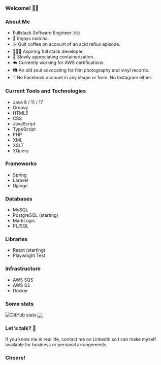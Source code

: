 ### Welcome! 👋🏻

<!--
**california96/california96** is a ✨ _special_ ✨ repository because its `README.md` (this file) appears on your GitHub profile.

Here are some ideas to get you started:

- 🔭 I’m currently working on ...
- 🌱 I’m currently learning ...
- 👯 I’m looking to collaborate on ...
- 🤔 I’m looking for help with ...
- 💬 Ask me about ...
- 📫 How to reach me: ...
- 😄 Pronouns: ...
- ⚡ Fun fact: ...
-->

### About Me

- Fullstack Software Engineer 🇵🇭
- 🍵 Enjoys matcha.
- ☕️ Quit coffee on account of an acid reflux episode.
- 🧑🏻‍💻 Aspiring full stack developer.
- 🚢 Slowly appreciating containerization.
- ☁️ Currently working for AWS certifications.
- 📷 An old soul advocating for film photography and vinyl records.
- ❔ No Facebook account in any shape or form. No Instagram either.

### Current Tools and Technologies
- Java 8 / 11 / 17
- Groovy
- HTML5
- CSS
- JavaScript
- TypeScript
- PHP
- XML
- XSLT
- XQuery

### Frameworks
- Spring
- Laravel
- Django

### Databases
- MySQL
- PostgreSQL (starting)
- MarkLogic
- PL/SQL

### Libraries
- React (starting)
- Playwright Test

### Infrastructure
- AWS SQS
- AWS S3
- Docker

### Some stats
[![GitHub stats](https://github-readme-stats.vercel.app/api?username=california96&count_private=true&show_icons=true&theme=tokyonight)](https://github.com/anuraghazra/github-readme-stats)
<a href="https://github.com/anuraghazra/github-readme-stats">
  <img align="center" src="https://github-readme-stats.anuraghazra1.vercel.app/api/top-langs/?username=california96&count_private=true&include_all_commits=true&theme=radical&hide=html" />
</a>

### Let's talk? 📱
If you know me in real life, contact me on LinkedIn so I can make myself available for business or personal arrangements.

### Cheers!
